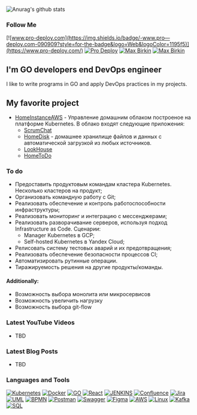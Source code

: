 ![Anurag's github stats](https://github-readme-stats.vercel.app/api?username=pro-deploy&show_icons=true&theme=tokyonight)

### Follow Me

[![www.pro-deploy.com](https://img.shields.io/badge/-www.pro—deploy.com-090909?style=for-the-badge&logo=Web&logoColor=1195f5)](https://www.pro-deploy.com/)
[![Pro Deploy](https://img.shields.io/badge/-Pro_Deploy-090909?style=for-the-badge&logo=Telegram&logoColor=27A0d9)](https://t.me/prodeploy)
[![Max Birkin](https://img.shields.io/badge/-Max_Birkin-090909?style=for-the-badge&logo=Telegram&logoColor=27A0d9)](https://t.me/birkinmax)
[![Max Birkin](https://img.shields.io/badge/-Max_Birkin-090909?style=for-the-badge&logo=Linkedin&logoColor=27A0d9)](https://www.linkedin.com/in/maxbirkin)

## I'm GO developers end DevOps engineer

I like to write programs in GO and apply DevOps practices in my projects.

## My favorite project
* [HomeInstanceAWS](https://github.com/pro-deploy/homeInstance) - Управление домашним облаком построеное на платформе Kubernetes. В облако входят следующие приложения:
  * [ScrumChat](https://github.com/pro-deploy/scrumChat)
  * [HomeDisk](https://github.com/pro-deploy/homeDisk) - домашнее хранилище файлов и данных с автоматической загрузкой из любых источников.
  * [LookHouse](https://github.com/pro-deploy/lookHouse)
  * [HomeToDo](https://github.com/pro-deploy/homeToDo)

### To do
- Предоставить продуктовым командам кластера Kubernetes. Несколько кластеров на продукт;
- Организовать командную работу с Git;
- Реализовать обеспечение и контроль работоспособности инфраструктуры;
- Реализовать мониторинг и интеграцию с мессенджерами;
- Реализовать разворачивание серверов, используя подход Infrastructure as Code. Сценарии:
  - Manager Kubernetes в GCP;
  - Self-hosted Kubernetes в Yandex Cloud;
- Релисовать систему тестовых аварий и их предотвращения;
- Реализовать обеспечение безопасности процессов CI;
- Автоматизировать рутинные операции.
- Тиражируемость решения на другие продукты/команды.

#### Additionally:
- Возможность выбора монолита или микросервисов
- Возможность увеличить нагрузку
- Возможность выбора git-flow

### Latest YouTube Videos

- TBD
 
### Latest Blog Posts

- TBD

### Languages and Tools
[![Kubernetes](https://img.shields.io/badge/-Kubernetes-090909?style=for-the-badge&logo=Kubernetes&logoColor=346be6)](#languages-and-tools)
[![Docker](https://img.shields.io/badge/-Docker-090909?style=for-the-badge&logo=Docker&logoColor=019ac6)](#languages-and-tools)
[![GO](https://img.shields.io/badge/-GO-090909?style=for-the-badge&logo=GO&logoColor=69d8e2)](#languages-and-tools)
[![React](https://img.shields.io/badge/-React-090909?style=for-the-badge&logo=React&logoColor=61dafb)](#languages-and-tools)
[![JENKINS](https://img.shields.io/badge/-JENKINS-090909?style=for-the-badge&logo=JENKINS&logoColor=eb3a2b)](#languages-and-tools)
[![Confluence](https://img.shields.io/badge/-Confluence-090909?style=for-the-badge&logo=Confluence&logoColor=eb3a2b)](#languages-and-tools)
[![Jira](https://img.shields.io/badge/-Jira-090909?style=for-the-badge&logo=Jira&logoColor=eb3a2b)](#languages-and-tools)
[![UML](https://img.shields.io/badge/-UML-090909?style=for-the-badge&logo=UML&logoColor=eb3a2b)](#languages-and-tools)
[![BPMN](https://img.shields.io/badge/-BPMN-090909?style=for-the-badge&logo=BPMN&logoColor=eb3a2b)](#languages-and-tools)
[![Postman](https://img.shields.io/badge/-Postman-090909?style=for-the-badge&logo=Postman&logoColor=eb3a2b)](#languages-and-tools)
[![Swagger](https://img.shields.io/badge/-Swagger-090909?style=for-the-badge&logo=Swagger&logoColor=eb3a2b)](#languages-and-tools)
[![Figma](https://img.shields.io/badge/-Figma-090909?style=for-the-badge&logo=Figma&logoColor=eb3a2b)](#languages-and-tools)
[![AWS](https://img.shields.io/badge/-AWS-090909?style=for-the-badge&logo=AWS&logoColor=eb3a2b)](#languages-and-tools)
[![Linux](https://img.shields.io/badge/-Linux-090909?style=for-the-badge&logo=Linux&logoColor=eb3a2b)](#languages-and-tools)
[![Kafka](https://img.shields.io/badge/-Kafka-090909?style=for-the-badge&logo=Kafka&logoColor=eb3a2b)](#languages-and-tools)
[![SQL](https://img.shields.io/badge/-SQL-090909?style=for-the-badge&logo=SQL&logoColor=eb3a2b)](#languages-and-tools)
